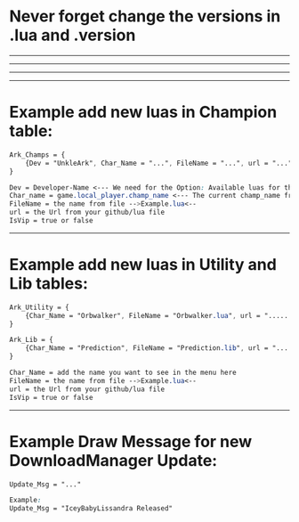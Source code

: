 # Never forget change the versions in .lua and .version 

------------------------------------------------------------------------------------------------------------------------------
------------------------------------------------------------------------------------------------------------------------------
------------------------------------------------------------------------------------------------------------------------------
------------------------------------------------------------------------------------------------------------------------------
# Example add new luas in Champion table:
```css
Ark_Champs = {
	{Dev = "UnkleArk", Char_Name = "...", FileName = "...", url = "...", IsVip = ...},
}
```
```css
Dev = Developer-Name <--- We need for the Option: Available luas for the currently ingame champion
Char_name = game.local_player.champ_name <--- The current champ_name from the Lua we have added
FileName = the name from file -->Example.lua<--
url = the Url from your github/lua file
IsVip = true or false
```
------------------------------------------------------------------------------------------------------------------------------
# Example add new luas in Utility and Lib tables:
```css
Ark_Utility = {
	{Char_Name = "Orbwalker", FileName = "Orbwalker.lua", url = "........", IsVip = false},
}

Ark_Lib = {
	{Char_Name = "Prediction", FileName = "Prediction.lib", url = ".........", IsVip = false},
}
```
```css
Char_Name = add the name you want to see in the menu here
FileName = the name from file -->Example.lua<--
url = the Url from your github/lua file
IsVip = true or false
```
-----------------------------------------------------------------------------------------------------------------------------
# Example Draw Message for new DownloadManager Update:
```css
Update_Msg = "..."

Example:
Update_Msg = "IceyBabyLissandra Released"
```
